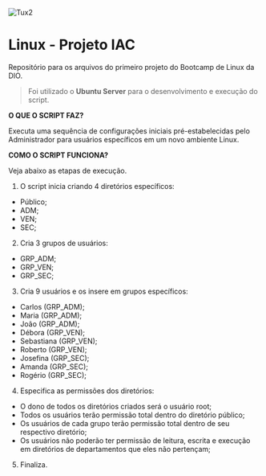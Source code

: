 ![Tux2](https://user-images.githubusercontent.com/65175946/218834784-5f281006-a456-43b1-9dd8-2d171b3e10e9.png)
# Linux - Projeto IAC
Repositório para os arquivos do primeiro projeto do Bootcamp de Linux da DIO.

>Foi utilizado o **Ubuntu Server** para o desenvolvimento e execução do script.

**O QUE O SCRIPT FAZ?**

Executa uma sequência de configurações iniciais pré-estabelecidas pelo Administrador para usuários específicos em um novo ambiente Linux.

**COMO O SCRIPT FUNCIONA?**

Veja abaixo as etapas de execução.

1. O script inicia criando 4 diretórios específicos:
- Público;
- ADM;
- VEN;
- SEC;

2. Cria 3 grupos de usuários:
- GRP_ADM;
- GRP_VEN;
- GRP_SEC;

3. Cria 9 usuários e os insere em grupos específicos:
- Carlos (GRP_ADM);
- Maria (GRP_ADM);
- João (GRP_ADM);
- Débora (GRP_VEN);
- Sebastiana (GRP_VEN);
- Roberto (GRP_VEN);
- Josefina (GRP_SEC);
- Amanda (GRP_SEC);
- Rogério (GRP_SEC);

4. Especifica as permissões dos diretórios:
- O dono de todos os diretórios criados será o usuário root;
- Todos os usuários terão permissão total dentro do diretório público;
- Os usuários de cada grupo terão permissão total dentro de seu respectivo diretório;
- Os usuários não poderão ter permissão de leitura, escrita e execução em diretórios de departamentos que eles não pertençam;

5. Finaliza.
